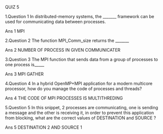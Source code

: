 QUIZ 5

1.Question 1
In distributed-memory systems, the _______ framework can be used for communicating data between processes.

Ans 1  MPI

2.Question 2
The function MPI_Comm_size returns the _______

Ans 2  NUMBER OF PROCESS IN GIVEN COMMUNICATER

3.Question 3
The MPI function that sends data from a group of processes to one process is_____

Ans 3  MPI GATHER

4.Question 4
In a hybrid OpenMP+MPI application for a modern multicore processor, how do you manage the code of processes and threads?

Ans 4  THE CODE OF MPI PROCESSES IS MULTITHREDING

5.Question 5
In this snippet, 2 processes are communicating, one is sending a message and the other is receiving it, in order to prevent this application from blocking, what are the correct values of DESTINATION and SOURCE ?

Ans 5  DESTINATION 2 AND SOURCE 1

